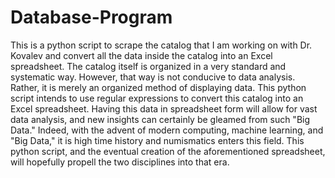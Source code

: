 # Database-Program
This is a python script to scrape the catalog that I am working on with Dr. Kovalev and convert all the data inside the catalog into an Excel spreadsheet.
The catalog itself is organized in a very standard and systematic way. However, that way is not conducive to data analysis.
Rather, it is merely an organized method of displaying data. This python script intends to use regular expressions to convert this catalog into an Excel spreadsheet.
Having this data in spreadsheet form will allow for vast data analysis, and new insights can certainly be gleamed from such "Big Data."
Indeed, with the advent of modern computing, machine learning, and "Big Data," it is high time history and numismatics enters this field.
This python script, and the eventual creation of the aforementioned spreadsheet, will hopefully propell the two disciplines into that era.
